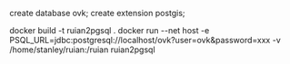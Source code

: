 create database ovk;
create extension postgis;

docker build -t ruian2pgsql .
docker run  --net host -e PSQL_URL=jdbc:postgresql://localhost/ovk?user=ovk\&password=xxx  -v /home/stanley/ruian:/ruian ruian2pgsql
